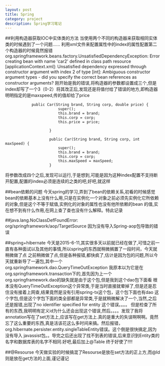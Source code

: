 ```yaml
---
layout: post
title: Spring
category: project
description: Spring学习笔记
---
```

##利用构造器获取IOC中实体类的方法
当使用两个不同的构造器来获取相同实体类的时候遇到了一个问题......
利用xml文件来配置<constructor-arg>属性中的index的属性配置第二个构造器的时候竟然报错org.springframework.beans.factory.UnsatisfiedDependencyException: Error creating bean with name 'car2' defined in class path resource [applicationContext.xml]: Unsatisfied dependency expressed through constructor argument with index 2 of type [int]: Ambiguous constructor argument types - did you specify the correct bean references as constructor arguments?
刚开始是我的错误,将构造器的参数都设置成三个,但是index却写了一个3（0-2）将其改正后,发现还是将值付给了错误的地方,即构造器明明指定的是maxspeed,传的值却给了price


                public Car(String brand, String corp, double price) {
                			super();
                			this.brand = brand;
                			this.corp = corp;
                			this.price = price;

                		}

                		public Car(String brand, String corp, int maxSpeed) {
                			super();
                			this.brand = brand;
                			this.corp = corp;
                			this.maxSpeed = maxSpeed;
                		}
将参数改成四个之后,发现可以运行,于是想到,可能是因为这种index配置不支持断开配置,配置的index必须是连续的之类的吧,好吧,就这样


##bean依赖的问题
今天spring的学习,弄到了bean的依赖关系,初看的时候感觉bean的依赖基本上没有什么用,只是在实例化一个对象之前必须先实例化它所依赖的对象,但是这个不等于赋值,实例化的对象的属性也没有他所依赖的bean
的值,实在想不到有什么作用,在网上查了查也没有什么解释。特此记录

##java.lang.NoClassDefFoundError: org/springframework/aop/TargetSource
因为没有导入Spring-aop包导致的错误


##spring+hibernate
今天是2015-6-11,其实很多天以前就已经在做了,可惜之前一直有各种面试以及其他的事情,所以spring的东西就稍微搁置了一段时间，今天就稍微做了点
之前稍微做了点,但是各种报错,都快疯了,估计是因为包的问题,所以今天就重新导了一遍包,其中一个org.springframework.dao.QueryTimeOutException
我原本以为它是在org.springframework.transaction下的,首先因为上一个org.springframework.dao的缺失就是由于这个包,但是我到这个dao包下面看
根本没有QueryTimeOutException这个异常类,于是当时直接就晕掉了,但是还是忍住没有接着上网查,结果竟然是没有引用spring-tx这个包，这个包下面也有dao
这个字包,但是这个字包下面的类全部都是异常类,于是就稍微解决了一个,当然,之后还是报错,出现了no identifier specified for entity 这个错误。。。。
但是检查了所有的东西,我明明有定义id为什么还会出现这个错误,然后。。。。发现了我将annotation写在了set方法上,应该写在get方法上.真的是重大的失误啊啊啊。竟然
忘了这么重要的东西,真是活该花这么多时间来搞。然后报错，org.hibernate.persister.entity.singleTableEntity错误。这个倒是很快搞定,因为没有导入
javassist包。。导完之后还出现了找不到表的错误,后来意识到Entity类的名字和数据库表的名字不相同.好吧,最后加上@Table 终于好使了!!!!

##@Resourse
今天做实验的时候搞混了Resourse是放在set方法的正上方,而@Id则是放在get方法的上面,谨记谨记




